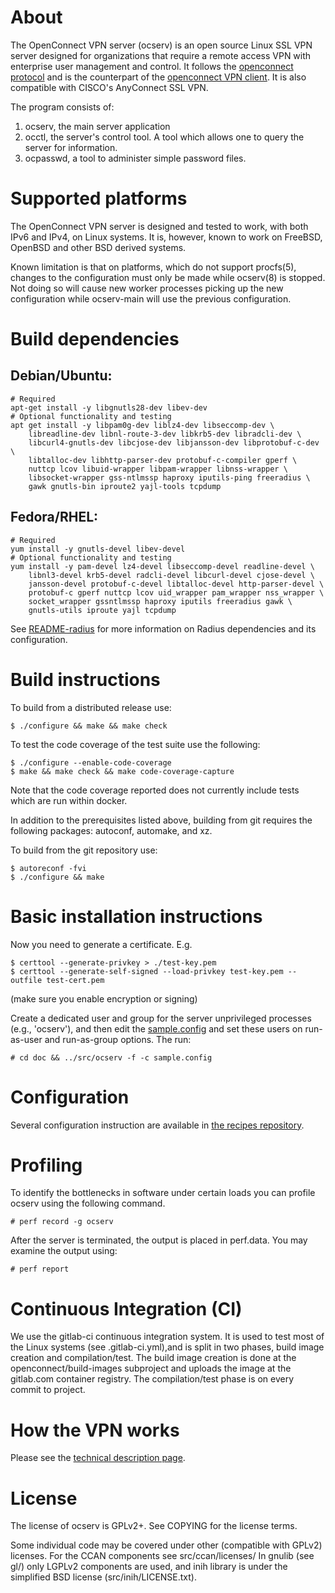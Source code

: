 # About

The OpenConnect VPN server (ocserv) is an open source Linux SSL
VPN server designed for organizations that require a remote access
VPN with enterprise user management and control. It follows
the [openconnect protocol](https://gitlab.com/openconnect/protocol)
and is the counterpart of the [openconnect VPN client](http://www.infradead.org/openconnect/).
It is also compatible with CISCO's AnyConnect SSL VPN. 

The program consists of:
 1. ocserv, the main server application
 2. occtl, the server's control tool. A tool which allows one to query the
   server for information.
 3. ocpasswd, a tool to administer simple password files.


# Supported platforms

The OpenConnect VPN server is designed and tested to work, with both IPv6
and IPv4, on Linux systems. It is, however, known to work on FreeBSD,
OpenBSD and other BSD derived systems.

Known limitation is that on platforms, which do not support procfs(5),
changes to the configuration must only be made while ocserv(8) is stopped.
Not doing so will cause new worker processes picking up the new
configuration while ocserv-main will use the previous configuration.


# Build dependencies

## Debian/Ubuntu:
```
# Required
apt-get install -y libgnutls28-dev libev-dev
# Optional functionality and testing
apt get install -y libpam0g-dev liblz4-dev libseccomp-dev \
	libreadline-dev libnl-route-3-dev libkrb5-dev libradcli-dev \
	libcurl4-gnutls-dev libcjose-dev libjansson-dev libprotobuf-c-dev \
	libtalloc-dev libhttp-parser-dev protobuf-c-compiler gperf \
	nuttcp lcov libuid-wrapper libpam-wrapper libnss-wrapper \
	libsocket-wrapper gss-ntlmssp haproxy iputils-ping freeradius \
	gawk gnutls-bin iproute2 yajl-tools tcpdump
```

## Fedora/RHEL:
```
# Required
yum install -y gnutls-devel libev-devel
# Optional functionality and testing
yum install -y pam-devel lz4-devel libseccomp-devel readline-devel \
	libnl3-devel krb5-devel radcli-devel libcurl-devel cjose-devel \
	jansson-devel protobuf-c-devel libtalloc-devel http-parser-devel \
	protobuf-c gperf nuttcp lcov uid_wrapper pam_wrapper nss_wrapper \
	socket_wrapper gssntlmssp haproxy iputils freeradius gawk \
	gnutls-utils iproute yajl tcpdump
```

See [README-radius](doc/README-radius.md) for more information on Radius
dependencies and its configuration.

# Build instructions

To build from a distributed release use:

```
$ ./configure && make && make check
```

To test the code coverage of the test suite use the following:
```
$ ./configure --enable-code-coverage
$ make && make check && make code-coverage-capture
```

Note that the code coverage reported does not currently include tests which
are run within docker.

In addition to the prerequisites listed above, building from git requires
the following packages: autoconf, automake, and xz.

To build from the git repository use:
```
$ autoreconf -fvi
$ ./configure && make
```


# Basic installation instructions

Now you need to generate a certificate. E.g.
```
$ certtool --generate-privkey > ./test-key.pem
$ certtool --generate-self-signed --load-privkey test-key.pem --outfile test-cert.pem
```
(make sure you enable encryption or signing)


Create a dedicated user and group for the server unprivileged processes
(e.g., 'ocserv'), and then edit the [sample.config](doc/sample.config)
and set these users on run-as-user and run-as-group options. The run:
```
# cd doc && ../src/ocserv -f -c sample.config
```

# Configuration

Several configuration instruction are available in [the recipes repository](https://gitlab.com/openconnect/recipes).


# Profiling

To identify the bottlenecks in software under certain loads
you can profile ocserv using the following command.
```
# perf record -g ocserv
```

After the server is terminated, the output is placed in perf.data.
You may examine the output using:
```
# perf report
```


# Continuous Integration (CI)

We use the gitlab-ci continuous integration system. It is used to test
most of the Linux systems (see .gitlab-ci.yml),and is split in two phases,
build image creation and compilation/test. The build image creation is done
at the openconnect/build-images subproject and uploads the image at the gitlab.com
container registry. The compilation/test phase is on every commit to project.


# How the VPN works

Please see the [technical description page](http://ocserv.gitlab.io/www/technical.html).

# License

The license of ocserv is GPLv2+. See COPYING for the license terms.

Some individual code may be covered under other (compatible with
GPLv2) licenses. For the CCAN components see src/ccan/licenses/
In gnulib (see gl/) only LGPLv2 components are used, and inih
library is under the simplified BSD license (src/inih/LICENSE.txt).

